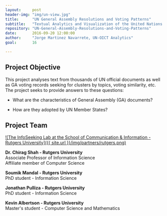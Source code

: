 ```yaml
---
layout:     post
header-img: "img/un-view.jpg"
title:      "UN General Assembly Resolutions and Voting Patterns"
subtitle:   "Textual Analytics and Visualization of the United Nations General Assembly Resolutions"
repository: "UN-General-Assembly-Resolutions-and-Voting-Patterns"
date:       2016-09-20 12:00:00
author:     "Jorge Martinez Navarrete, UN-OICT Analytics"
goal:		16

---
```

Project Objective
------------

This project analyses text from thousands of UN official documents as well as GA voting records seeking for clusters by topics, voting similarity, etc. The project seeks to provide answers to these questions:

- What are the characteristics of General Assembly (GA) documents?

- How are they adopted by UN Member States?



Project Team
------------

[![The InfoSeeking Lab at the School of Communication & Information - Rutgers University]({{ site.url }}/img/partners/rutgers.png)](http://www.infoseeking.org/)

**Dr. Chirag Shah - Rutgers University**  
Associate Professor of Information Science  
Affiliate member of Computer Science


**Soumik Mandal - Rutgers University**  
PhD student - Information Science


**Jonathan Pulliza - Rutgers University**  
PhD student - Information Science


**Kevin Albertson - Rutgers University**  
Master's student - Computer Science and Mathematics

